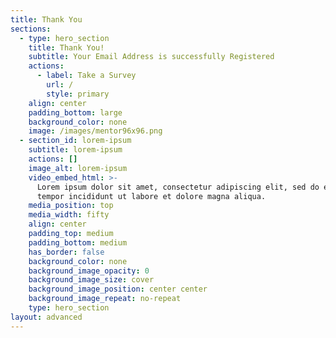```yaml
---
title: Thank You
sections:
  - type: hero_section
    title: Thank You!
    subtitle: Your Email Address is successfully Registered
    actions:
      - label: Take a Survey
        url: /
        style: primary
    align: center
    padding_bottom: large
    background_color: none
    image: /images/mentor96x96.png
  - section_id: lorem-ipsum
    subtitle: lorem-ipsum
    actions: []
    image_alt: lorem-ipsum
    video_embed_html: >-
      Lorem ipsum dolor sit amet, consectetur adipiscing elit, sed do eiusmod
      tempor incididunt ut labore et dolore magna aliqua.
    media_position: top
    media_width: fifty
    align: center
    padding_top: medium
    padding_bottom: medium
    has_border: false
    background_color: none
    background_image_opacity: 0
    background_image_size: cover
    background_image_position: center center
    background_image_repeat: no-repeat
    type: hero_section
layout: advanced
---
```

